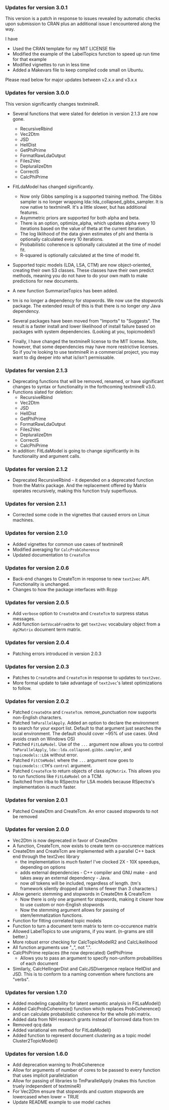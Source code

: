 ### Updates for version 3.0.1
This version is a patch in response to issues revealed by automatic checks upon 
submission to CRAN plus an additional issue I encountered along the way.

I have
* Used the CRAN template for my MIT LICENSE file
* Modified the example of the LabelTopics function to speed up run time for that example
* Modified vignettes to run in less time 
* Added a Makevars file to keep compiled code small on Ubuntu.

Please read below for major updates between v2.x.x and v3.x.x

### Updates for version 3.0.0
This version significantly changes textmineR.

* Several functions that were slated for deletion in version 2.1.3 are now gone.
  - RecursiveRbind
  - Vec2Dtm
  - JSD
  - HellDist
  - GetPhiPrime
  - FormatRawLdaOutput
  - Files2Vec
  - DepluralizeDtm
  - CorrectS
  - CalcPhiPrime
  
* FitLdaModel has changed significantly. 
  - Now only Gibbs sampling is a supported training method. The Gibbs sampler is
    no longer wrapping lda::lda_collapsed_gibbs_sampler. It is now native to 
    textmineR. It's a little slower, but has additional features.
  - Asymmetric priors are supported for both alpha and beta.
  - There is an option, optimize_alpha, which updates alpha every 10 iterations
    based on the value of theta at the current iteration. 
  - The log liklihood of the data given estimates of phi and thenta is optionally 
    calculated every 10 iterations. 
  - Probabilistic coherence is optionally calculated at the time of model fit.
  - R-squared is optionally calculated at the time of model fit.
  
* Supported topic models (LDA, LSA, CTM) are now object-oriented, creating their
  own S3 classes. These classes have their own predict methods, meaning you do
  not have to do your own math to make predictions for new documents.
  
* A new function SummarizeTopics has been added.

* tm is no longer a dependency for stopwords. We now use the stopwords package. 
  The extended result of this is that there is no longer *any* Java dependency.

* Several packages have been moved from "Imports" to "Suggests". The result is 
  a faster install and lower likelihood of install failure based on packages with
  system dependencies. (Looking at you, topicmodels!)
  
* Finally, I have changed the textmineR license to the MIT license. Note, however,
  that some dependencies may have more restrictive licenses. So if you're looking
  to use textmineR in a commercial project, you may want to dig deeper into 
  what is/isn't permissable.


### Updates for version 2.1.3
* Deprecating functions that will be removed, renamed, or have significant changes to syntax or functionality in the forthcoming textmineR v3.0. 
* Functions slated for deletion:
  - RecursiveRbind
  - Vec2Dtm
  - JSD
  - HellDist
  - GetPhiPrime
  - FormatRawLdaOutput
  - Files2Vec
  - DepluralizeDtm
  - CorrectS
  - CalcPhiPrime
* In addition: FitLdaModel is going to change significantly in its functionality and argument calls.

### Updates for version 2.1.2
* Deprecated RecursiveRbind - it depended on a deprecated function from the Matrix package. And the replacement offered by Matrix operates recursively, making this function truly superfluous.

### Updates for version 2.1.1
* Corrected some code in the vignettes that caused errors on Linux machines.

### Updates for version 2.1.0
* Added vignettes for common use cases of textmineR
* Modified averaging for `CalcProbCoherence`
* Updated documentation to `CreateTcm`

### Updates for version 2.0.6
* Back-end changes to CreateTcm in response to new `text2vec` API. Functionality is unchanged.
* Changes to how the package interfaces with Rcpp

### Updates for version 2.0.5
* Add `verbose` option to `CreateDtm` and `CreateTcm` to surpress status messages.
* Add function `GetVocabFromDtm` to get `text2vec` vocabulary object from a `dgCMatrix` 
  document term matrix.
  
### Updates for version 2.0.4
* Patching errors introduced in version 2.0.3

### Updates for version 2.0.3

* Patches to `CreateDtm` and `CreateTcm` in response to updates to `text2vec`.
* More formal update to take advantage of `text2vec`'s latest optimizations to follow.

### Updates for version 2.0.2

* Patched `CreateDtm` and `CreateTcm`. remove_punctuation now supports non-English 
  characters.
* Patched `TmParallelApply`. Added an option to declare the environment to search 
  for your export list. Default to that argument just searches the local 
  environment. The default should cover ~95% of use cases. (And avoids crash on
  Windows OS)
* Patched `FitLdaModel`. Use of the `...` argument now allows you to control 
  `TmParallelApply`, `lda::lda.collapsed.gibbs.sampler`, and `topicmodels::LDA`
  without error.
* Patched `FitCtmModel` where the `...` argument now goes to `topicmodels::CTM`'s
  `control` argument.
* Patched `CreateTcm` to return objects of class `dgCMatrix`. This allows you to
  run functions like `FitLdaModel` on a TCM.
* Switched from irlba to RSpectra for LSA models because RSpectra's 
  implementation is much faster.


### Updates for version 2.0.1

* Patched CreateDtm and CreateTcm. An error caused stopwords to not be removed

### Updates for version 2.0.0

* Vec2Dtm is now deprecated in favor of CreateDtm
* A function, CreateTcm, now exists to create term co-occurence matrices
* CreateDtm and CreateTcm are implemented with a parallel C++ back end through the text2vec library
  - the implementation is _much_ faster! I've clocked 2X - 10X speedups, depending on options
  - adds external dependencies - C++ compiler and GNU make - and takes away an external
    dependency - Java.
  - now _all_ tokens will be included, regardless of length. (tm's framework silently
    dropped all tokens of fewer than 3 characters.)
* Allow generic stemming and stopwords in CreateDtm & CreateTcm
  - Now there is only one argument for stopwords, making it clearer how to use 
    custom or non-English stopwords
  - Now the stemming argument allows for passing of stem/lemmatization functions.
* Function for fitting correlated topic models
* Function to turn a document term matrix to term co-occurence matrix
* Allowed LabelTopics to use unigrams, if you want. (n-grams are still better.)
* More robust error checking for CalcTopicModelR2 and CalcLikelihood
* All function arguments use "_", not ".".
* CalcPhiPrime replaces (the now deprecated) GetPhiPrime
  - Allows you to pass an argument to specify non-uniform probabilities of each 
    document
* Similarly, CalcHellingerDist and CalcJSDivergence replace HellDist and JSD.
  This is to conform to a naming convention where functions are "verbs".


### Updates for version 1.7.0

* Added modeling capability for latent semantic analysis in FitLsaModel()
* Added CalcProbCoherence() function which replaces ProbCoherence() and can calculate
  probabilistic coherence for the whole phi matrix.
* Added data from NIH research grants instead of borrowd data from tm
* Removed qcq data 
* Added variational em method for FitLdaModel()
* Added function to represent document clustering as a topic model Cluster2TopicModel()

### Updates for version 1.6.0

* Add deprecation warning to ProbCoherence 
* Allow for arguments of number of cores to be passed to every function that 
  uses implicit parallelziation 
* Allow for passing of libraries to TmParallelApply (makes this function truely
  independent of textmineR) 
* For Vec2Dtm ensure that stopwords and custom stopwords are lowercased 
  when lower = TRUE 
* Update README example to use model caches 
  
